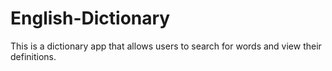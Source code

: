 # English-Dictionary
This is a dictionary app that allows users to search for words and view their definitions.
